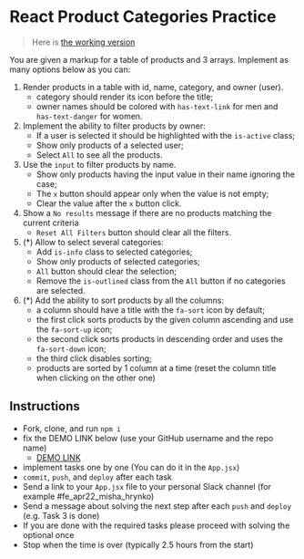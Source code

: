 # React Product Categories Practice

> Here is [the working version](https://mate-academy.github.io/react_product-categories-practice/)

You are given a markup for a table of products and 3 arrays.
Implement as many options below as you can:

1. Render products in a table with id, name, category, and owner (user).
    - category should render its icon before the title;
    - owner names should be colored with `has-text-link` for men and `has-text-danger` for women.
1. Implement the ability to filter products by owner:
    - If a user is selected it should be highlighted with the `is-active` class;
    - Show only products of a selected user;
    - Select `All` to see all the products.
1. Use the `input` to filter products by name.
    - Show only products having the input value in their name ignoring the case;
    - The `x` button should appear only when the value is not empty;
    - Clear the value after the `x` button click.
1. Show a `No results` message if there are no products matching the current criteria
    - `Reset All Filters` button should clear all the filters.
1. (*) Allow to select several categories:
    - Add `is-info` class to selected categories;
    - Show only products of selected categories;
    - `All` button should clear the selection;
    - Remove the `is-outlined` class from the `All` button if no categories are selected.
1. (*) Add the ability to sort products by all the columns:
    - a column should have a title with the `fa-sort` icon by default;
    - the first click sorts products by the given column ascending and use the `fa-sort-up` icon;
    - the second click sorts products in descending order and uses the `fa-sort-down` icon;
    - the third click disables sorting;
    - products are sorted by 1 column at a time (reset the column title when clicking on the other one)

## Instructions
- Fork, clone, and run `npm i`
- fix the DEMO LINK below (use your GitHub username and the repo name)
  - [DEMO LINK](https://parmenid89.github.io/fe_may23-react-practice)
- implement tasks one by one (You can do it in the `App.jsx`)
- `commit`, `push`, and `deploy` after each task
- Send a link to your `App.jsx` file to your personal Slack channel (for example #fe_apr22_misha_hrynko)
- Send a message about solving the next step after each `push` and `deploy` (e.g. Task 3 is done)
- If you are done with the required tasks please proceed with solving the optional once
- Stop when the time is over (typically 2.5 hours from the start)
